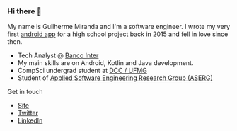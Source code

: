 ### Hi there 👋

My name is Guilherme Miranda and I'm a software engineer. I wrote my very first [android app](https://github.com/guilhermealbm/HortinhaB) for a high school project back in 2015 and fell in love since then. 
- Tech Analyst @ [Banco Inter](https://www.bancointer.com.br/)
- My main skills are on Android, Kotlin and Java development.
- CompSci undergrad student at [DCC / UFMG](https://dcc.ufmg.br/dcc/)
- Student of [Applied Software Engineering Research Group (ASERG)](http://aserg.labsoft.dcc.ufmg.br/)

Get in touch
- [Site](https://guilhermealbm.github.io/)
- [Twitter](https://twitter.com/guilhermealbm)
- [LinkedIn](https://www.linkedin.com/in/guilherme-miranda-581055191/)

